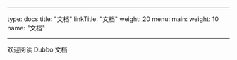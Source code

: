 
---
type: docs
title: "文档"
linkTitle: "文档"
weight: 20
menu:
  main:
    weight: 10
    name: "文档"
    
---

欢迎阅读 Dubbo 文档


